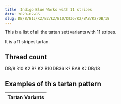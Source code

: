 ```yaml
---
title: Indigo Blue Works with 11 stripes
date: 2023-02-05
slug: DB/8/B10/K2/B2/K2/B10/DB36/K2/BA8/K2/DB/18
---
```

This is a list of all the tartan sett variants with 11 stripes.

It is a 11 stripes tartan.


## Thread count
DB/8 B10 K2 B2 K2 B10 DB36 K2 BA8 K2 DB/18

## Examples of this tartan pattern

| Tartan Variants |
|---------------|
